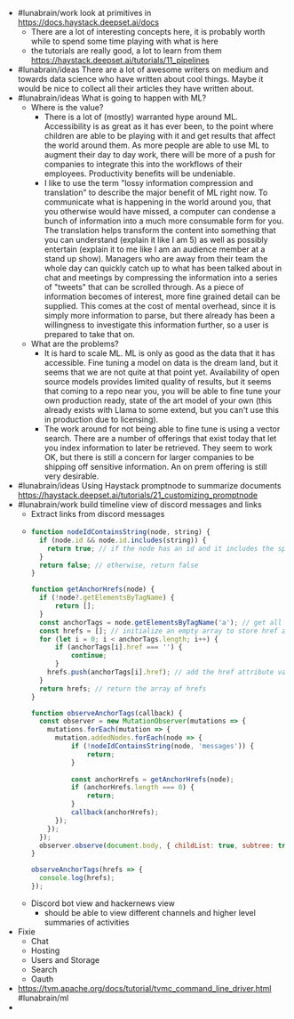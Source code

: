 - #lunabrain/work look at primitives in https://docs.haystack.deepset.ai/docs
	- There are a lot of interesting concepts here, it is probably worth while to spend some time playing with what is here
	- the tutorials are really good, a lot to learn from them https://haystack.deepset.ai/tutorials/11_pipelines
- #lunabrain/ideas There are a lot of awesome writers on medium and towards data science who have written about cool things. Maybe it would be nice to collect all their articles they have written about.
- #lunabrain/ideas What is going to happen with ML?
	- Where is the value?
		- There is a lot of (mostly) warranted hype around ML. Accessibility is as great as it has ever been, to the point where children are able to be playing with it and get results that affect the world around them. As more people are able to use ML to augment their day to day work, there will be more of a push for companies to integrate this into the workflows of their employees. Productivity benefits will be undeniable.
		- I like to use the term "lossy information compression and translation" to describe the major benefit of ML right now. To communicate what is happening in the world around you, that you otherwise would have missed, a computer can condense a bunch of information into a much more consumable form for you. The translation helps transform the content into something that you can understand (explain it like I am 5) as well as possibly entertain (explain it to me like I am an audience member at a stand up show). Managers who are away from their team the whole day can quickly catch up to what has been talked about in chat and meetings by compressing the information into a series of "tweets" that can be scrolled through. As a piece of information becomes of interest, more fine grained detail can be supplied. This comes at the cost of mental overhead, since it is simply more information to parse, but there already has been a willingness to investigate this information further, so a user is prepared to take that on.
	- What are the problems?
		- It is hard to scale ML. ML is only as good as the data that it has accessible. Fine tuning a model on data is the dream land, but it seems that we are not quite at that point yet. Availability of open source models provides limited quality of results, but it seems that coming to a repo near you, you will be able to fine tune your own production ready, state of the art model of your own (this already exists with Llama to some extend, but you can't use this in production due to licensing).
		- The work around for not being able to fine tune is using a vector search. There are a number of offerings that exist today that let you index information to later be retrieved. They seem to work OK, but there is still a concern for larger companies to be shipping off sensitive information. An on prem offering is still very desirable.
- #lunabrain/ideas Using Haystack promptnode to summarize documents https://haystack.deepset.ai/tutorials/21_customizing_promptnode
- #lunabrain/work build timeline view of discord messages and links
	- Extract links from discord messages
	- ```js
	  function nodeIdContainsString(node, string) {
	    if (node.id && node.id.includes(string)) {
	      return true; // if the node has an id and it includes the specified string, return true
	    }
	    return false; // otherwise, return false
	  }
	  
	  function getAnchorHrefs(node) {
	    if (!node?.getElementsByTagName) {
	    	return [];
	    }
	    const anchorTags = node.getElementsByTagName('a'); // get all anchor tags on the page
	    const hrefs = []; // initialize an empty array to store href attribute values
	    for (let i = 0; i < anchorTags.length; i++) {
	    	if (anchorTags[i].href === '') {
	    		continue;
	    	}
	      hrefs.push(anchorTags[i].href); // add the href attribute value to the array
	    }
	    return hrefs; // return the array of hrefs
	  }
	  
	  function observeAnchorTags(callback) {
	    const observer = new MutationObserver(mutations => {
	      mutations.forEach(mutation => {
	        mutation.addedNodes.forEach(node => {
	        	if (!nodeIdContainsString(node, 'messages')) {
	        		return;
	        	}
	        	
	        	const anchorHrefs = getAnchorHrefs(node);
	        	if (anchorHrefs.length === 0) {
	        		return;
	        	}
	        	callback(anchorHrefs);
	        });
	      });
	    });
	    observer.observe(document.body, { childList: true, subtree: true });
	  }
	  
	  observeAnchorTags(hrefs => {
	  	console.log(hrefs);
	  });
	  ```
	- Discord bot view and hackernews view
		- should be able to view different channels and higher level summaries of activities
- Fixie
	- Chat
	- Hosting
	- Users and Storage
	- Search
	- Oauth
- https://tvm.apache.org/docs/tutorial/tvmc_command_line_driver.html #lunabrain/ml
-